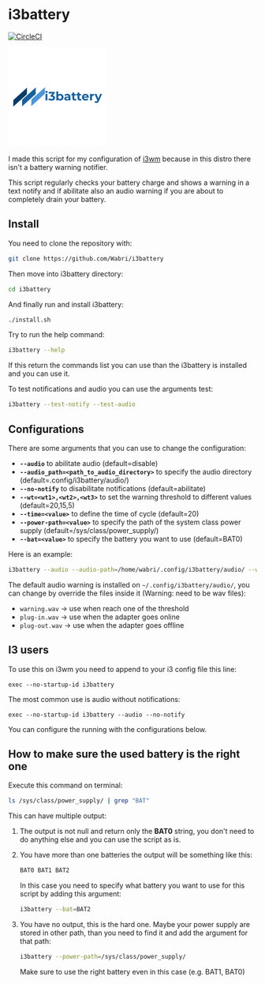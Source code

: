 # i3battery

[![CircleCI](https://circleci.com/gh/Wabri/i3battery.svg?style=svg)](https://circleci.com/gh/Wabri/i3battery)

![LOGO](resources/LOGO.png)

I made this script for my configuration of [i3wm](i3wm.org) because in this distro there isn't a battery warning notifier.

This script regularly checks your battery charge and shows a warning in a text notify and if abilitate also an audio warning if you are about to completely drain your battery.

## Install

You need to clone the repository with:

```bash
git clone https://github.com/Wabri/i3battery
```

Then move into i3battery directory:

```bash
cd i3battery
```

And finally run and install i3battery:

```Bash
./install.sh
```

Try to run the help command:

```Bash
i3battery --help
```

If this return the commands list you can use than the i3battery is installed and you can use it.

To test notifications and audio you can use the arguments test:

```bash
i3battery --test-notify --test-audio
```

## Configurations

There are some arguments that you can use to change the configuration:

* **`--audio`** to abilitate audio (default=disable)
* **`--audio_path=<path_to_audio_directory>`** to specify the audio directory (default=.config/i3battery/audio/)
* **`--no-notify`** to disabilitate notifications (default=abilitate)
* **`--wt=<wt1>,<wt2>,<wt3>`** to set the warning threshold to different values (default=20,15,5)
* **`--time=<value>`** to define the time of cycle (default=20)
* **`--power-path=<value>`** to specify the path of the system class power supply (default=/sys/class/power_supply/)
* **`--bat=<value>`** to specify the battery you want to use (default=BAT0)

Here is an example:

```bash
i3battery --audio --audio-path=/home/wabri/.config/i3battery/audio/ --wt=77,78,76 --time=7 --power-path=/sys/class/power_supply/ --bat=BAT0
```

The default audio warning is installed on `~/.config/i3battery/audio/`, you can change by override the files inside it (Warning: need to be wav files):

* `warning.wav` -> use when reach one of the threshold
* `plug-in.wav` -> use when the adapter goes online
* `plug-out.wav` -> use when the adapter goes offline

## I3 users

To use this on i3wm you need to append to your i3 config file this line:

```i3wm
exec --no-startup-id i3battery
```

The most common use is audio without notifications:

```i3wm
exec --no-startup-id i3battery --audio --no-notify
```

You can configure the running with the configurations below.

## How to make sure the used battery is the right one

Execute this command on terminal:

```Bash
ls /sys/class/power_supply/ | grep "BAT"
```

This can have multiple output:

1. The output is not null and return only the **BAT0** string, you don't need to do anything else and you can use the script as is.
2. You have more than one batteries the output will be something like this:

    ```Bash
    BAT0 BAT1 BAT2
    ```

    In this case you need to specify what battery you want to use for this script by adding this argument:

    ```Bash
    i3battery --bat=BAT2
    ```

3. You have no output, this is the hard one. Maybe your power supply are stored in other path, than you need to find it and add the argument for that path:

    ```Bash
    i3battery --power-path=/sys/class/power_supply/
    ```

    Make sure to use the right battery even in this case (e.g. BAT1, BAT0)
